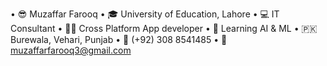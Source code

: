 • 😎 Muzaffar Farooq
• 🎓 University of Education, Lahore
• 💻 IT Consultant 
• 👨‍💻 Cross Platform App developer
• 🌱 Learning AI & ML
• 🇵🇰 Burewala, Vehari, Punjab
• 📱 (+92) 308 8541485
• 💌 muzaffarfarooq3@gmail.com

<!--
MuzaffarFarooq/MuzaffarFarooq is a ✨ special ✨ repository because its `README.md` (this file) appears on your GitHub profile.
You can click the Preview link to take a look at your changes.
--->
